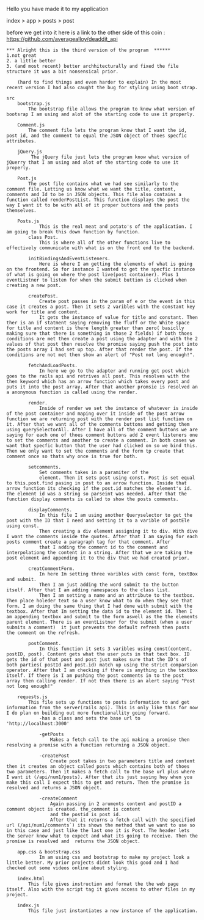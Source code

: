 Hello you have made it to my application

index > app > posts > post 

before we get into it here is a link to the other side of this coin 
: https://github.com/averagealloy/deaddit_api

    *** Alright this is the third version of the program  ******
    1.not great 
    2. a little better 
    3. (and most recent) better archhitecturally and fixed the file structure it was a bit nonsensical prior.
    
        (hard to find things and even harder to explain) In the most recent version I had also caught the bug for styling using boot strap.

    src 
        bootstrap.js 
            The bootstrap file allows the program to know what version of bootsrap I am using and alot of the starting code to use it properly. 
                
        Comment.js
            The comment file lets the program know that I want the id, post id, and the comment to equal the JSON object of thoes specfic attributes. 

        jQuery.js 
             The jQuery file just lets the program know what version of jQuerry that I am using and alot of the starting code to use it properly. 

        Post.js 
            The post file contains what we had see similarly to the comment file. Letting us know what we want the title, content, comments and Id to be in JSON objects. This file also contains a function called renderPostList. This function displays the post the way I want it to be with all of it proper buttons and the posts themselves. 

        Posts.js 
                This is the real meat and potato's of the application. I am going to break this down function by function.
            class Post. 
                This is where all of the other functions live to effectively communicate with what is on the front end to the backend.

            initBindingsAndEventListeners.
                Here is where I am getting the elements of what is going on the frontend. So for instance I wanted to get the specfic instance of what is going on where the post live(post container). Plus 1 eventListner to listen for when the submit buttion is clicked when creating a new post. 

            createPost.
                Create post passes in the param of e or the event in this case it creates a post. Then it sets 2 varibles with the constant key work for title and content.
                It gets the instance of value for title and constant. Then ther is an if statment saying removing the fluff or the White space for title and content is there length greater than zero( basiclly making sure that there is something in those 2 fields) if both thoes conditions are met then create a post using the adapter and with the 2 values of that post then resolve the promise saying push the post into the posts array I had set up top. After that render the post. If the conditions are not met then show an alert of "Post not long enough!".
            
            fetchAndLoadPosts.
                In here we go to the adapter and running get post which goes to the rails api and retrives all post. This resolves with the then keyword which has an arrow function which takes every post and puts it into the post array. After that another promsie is resolved an a anonymous function is called using the render.

            render.
                Inside of render we set the instance of whatever is inside of the post container and maping over it inside of the post arrow function we are returning post with the render post list function on it. After that we want all of the comments buttons and getting them using querySelectorAll. After I have all of the comment buttons we are saying for each one of thoes comment buttons add 2 event listeners one to set the comments and another to create a comment. In both cases we want that specfic button that the user had clicked on so we bind this. Then we only want to set the comments and the form tp create that comment once so thats why once is true for both.

            setcomments. 
                Set comments takes in a paramiter of the
                element. Then it sets post using const. Post is set equal to this.post.find pasing in post to an arrow function. Inside that arrow function its checking if the post.id matches the element's id. The element id was a string so parseint was needed. After that the function display comments is called to show the posts comments.

            displayComments. 
                In this file I am using another Queryselector to get the post with the ID that I need and setting it to a varible of postEle using const.
                Then creating a div element assigning it to div. With dive I want the comments inside the quotes. After that I am saying for each posts comment create a paragraph tag for that comment. After
                that I adding the comment id to the comment and interpolationg the content in a string. After that we are taking the post element and appending it to the div that we had created prior.

            creatCommentForm.
                In here Im setting three varibles with const form, textBox and submit.
                Then I am just adding the word submit to the button itself. After that I am adding namespaces to the class list.
                Then I am setting a name and an attribute to the textbox. Then place holeder text so a user know what to do when they see that form. I am doing the same thing that I had done with submit with the textbox. After that Im setting the data id to the element id. Then I am appending textbox and submit to the form aswell as the the elements parent element. There is an eventListner for the submit (when a user submits a comment)  it just prevents the default refresh then posts the comment on the refresh.

            postComment.
                In this function it sets 3 varibles using const(content, postID, post). Content gets what the user puts in that text box. ID gets the id of that post and post just makes sure that the ID's of both parties( postId and post.id) match up using the strict comparsion operator. After that I am checking if there is anything in the textbox itself. If there is I am pushing the post comments in to the post array then calling render. If not then there is an alert saying "Post not long enough!"

        requests.js
            This file sets up functions to posts information to and get information from the server(rails api). This is only like this for now I do plan on building out more functionallity going forward.
                -has a class and sets the base url to 'http://localhost:3000'

                -getPosts
                    Makes a fetch call to the api making a promise then resolving a promise with a function returning a JSON object. 

                -createPost
                    Create post takes in two parameters title and content then it creates an object called posts which contains both of thoes two parameters. Then it makes a fetch call to the base url plus where I want it (/api/num1/posts). After that its just saying hey when you make this call I expect this to get and return. Then the promise is resolved and returns a JSON object. 

                -createComment
                    Again passing in 2 aruments content and postID a comment object is created. the_comment is content 
                    and the postid is post id.
                    After that it returns a fetch call with the specified url (/api/num1/comments`) its shows the method that we want to use so in this case and just like the last one it is Post. The header lets the server know what to expect and what its going to receive. Then the promise is resolved and  returns the JSON object. 

        app.css & bootstrap.css
                Im am using css and bootstrap to make my project look a little better. My prior projects didnt look this good and I had checked out some videos online about styling. 

        index.html 
            This file gives instruction and format the the web page itself. Also with the script tag it gives access to other files in my project.

        index.js
            This file just instantiates a new instance of the application.
